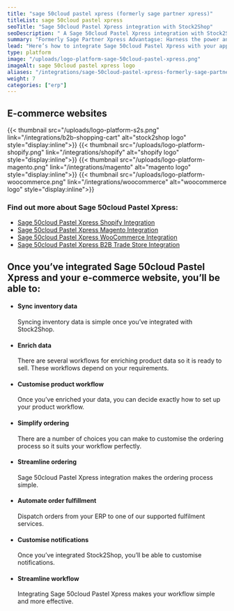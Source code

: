 ```yaml
---
title: "sage 50cloud pastel xpress (formerly sage partner xpress)"
titleList: sage 50cloud pastel xpress
seoTitle: "Sage 50cloud Pastel Xpress integration with Stock2Shop"
seoDescription: " A Sage 50cloud Pastel Xpress integration with Stock2Shop streamlines your workflow"
summary: "Formerly Sage Partner Xpress Advantagse: Harness the power and productivity of a trusted desktop solution that integrate with Microsoft Office 365."
lead: "Here’s how to integrate Sage 50cloud Pastel Xpress with your applications for a streamlined workflow."
type: platform
image: "/uploads/logo-platform-sage-50cloud-pastel-xpress.png"
imageAlt: sage 50cloud pastel xpress logo
aliases: "/integrations/sage-50cloud-pastel-xpress-formerly-sage-partner-xpress/"
weight: 7
categories: ["erp"]
---
```


## E-commerce websites

{{< thumbnail src="/uploads/logo-platform-s2s.png" link="/integrations/b2b-shopping-cart" alt="stock2shop logo" style="display:inline">}}
{{< thumbnail src="/uploads/logo-platform-shopify.png" link="/integrations/shopify" alt="shopify logo" style="display:inline">}}
{{< thumbnail src="/uploads/logo-platform-magento.png" link="/integrations/magento" alt="magento logo" style="display:inline">}}
{{< thumbnail src="/uploads/logo-platform-woocommerce.png" link="/integrations/woocommerce" alt="woocommerce logo" style="display:inline">}}

### Find out more about Sage 50cloud Pastel Xpress:

- [Sage 50cloud Pastel Xpress Shopify Integration](/integrations/Sage-50cloud-Pastel-Xpress-shopify/ "Sage 50cloud Pastel Xpress Shopify Integration")
- [Sage 50cloud Pastel Xpress Magento Integration](/integrations/Sage-50cloud-Pastel-Xpress-magento/ "Sage 50cloud Pastel Xpress Magento Integration")
- [Sage 50cloud Pastel Xpress WooCommerce Integration](/integrations/Sage-50cloud-Pastel-Xpress-woocommerce/ "Sage 50cloud Pastel Xpress WooCommerce Integration")
- [Sage 50cloud Pastel Xpress B2B Trade Store Integration](/integrations/Sage-50cloud-Pastel-Xpress-b2b-trade-store/ "Sage 50cloud Pastel Xpress B2B Trade Store Integration")

## Once you’ve integrated Sage 50cloud Pastel Xpress and your e-commerce website, you’ll be able to:

*   #### Sync inventory data
    
    Syncing inventory data is simple once you’ve integrated with Stock2Shop.
*   #### Enrich data
    
    There are several workflows for enriching product data so it is ready to sell. These workflows depend on your requirements.
*   #### Customise product workflow
    
    Once you’ve enriched your data, you can decide exactly how to set up your product workflow.
*   #### Simplify ordering
    
    There are a number of choices you can make to customise the ordering process so it suits your workflow perfectly.
*   #### Streamline ordering
    
    Sage 50cloud Pastel Xpress integration makes the ordering process simple.
*   #### Automate order fulfillment
    
    Dispatch orders from your ERP to one of our supported fulfilment services.
*   #### Customise notifications
    
    Once you’ve integrated Stock2Shop, you’ll be able to customise notifications.
*   #### Streamline workflow
    
    Integrating Sage 50cloud Pastel Xpress makes your workflow simple and more effective.